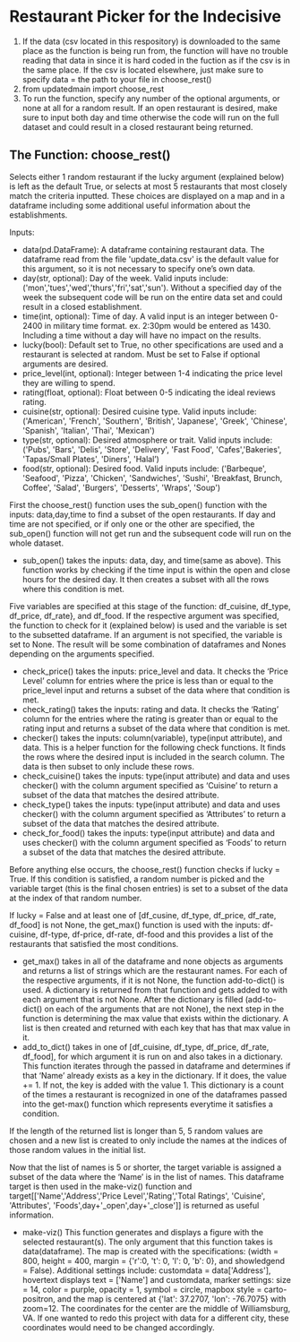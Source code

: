 # Restaurant Picker for the Indecisive

1. If the data (csv located in this respository) is downloaded to the same place as the function is being run from, the function will have no trouble reading that data in since it is hard coded in the fuction as if the csv is in the same place. If the csv is located elsewhere, just make sure to specify data = the path to your file in choose_rest()
2. from updatedmain import choose_rest
3. To run the function, specify any number of the optional arguments, or none at all for a random result. If an open restaurant is desired, make sure to input both day and time otherwise the code will run on the full dataset and could result in a closed restaurant being returned.

## The Function: choose_rest()
Selects either 1 random restaurant if the lucky argument (explained below) is left as the default True, or selects at most 5 restaurants that most closely match the criteria inputted. These choices are displayed on a map and in a dataframe including some additional useful information about the establishments.

Inputs:
- data(pd.DataFrame): A dataframe containing restaurant data. The dataframe read from the file 'update_data.csv' is the default value for this argument, so it is not necessary to specify one’s own data.
- day(str, optional): Day of the week. Valid inputs include: ('mon','tues','wed','thurs','fri','sat','sun'). Without a specified day of the week the subsequent code will be run on the entire data set and could result in a closed establishment.
- time(int, optional): Time of day. A valid input is an integer between 0-2400 in military time format. ex. 2:30pm would be entered as 1430. Including a time without a day will have no impact on the results.
- lucky(bool): Default set to True, no other specifications are used and a restaurant is selected at random. Must be set to False if optional arguments are desired.
- price_level(int, optional): Integer between 1-4 indicating the price level they are willing to spend.
- rating(float, optional): Float between 0-5 indicating the ideal reviews rating.
- cuisine(str, optional): Desired cuisine type. Valid inputs include: ('American', 'French', 'Southern', 'British', 'Japanese', 'Greek', 'Chinese', 'Spanish', 'Italian', 'Thai', 'Mexican')
- type(str, optional): Desired atmosphere or trait. Valid inputs include: ('Pubs', 'Bars', 'Delis', 'Store', 'Delivery', 'Fast Food', 'Cafes','Bakeries', 'Tapas/Small Plates', 'Diners', 'Halal’)
- food(str, optional): Desired food. Valid inputs include: ('Barbeque', 'Seafood', 'Pizza', 'Chicken', 'Sandwiches', 'Sushi', 'Breakfast, Brunch, Coffee', 'Salad', 'Burgers', 'Desserts', 'Wraps', 'Soup')

First the choose_rest() function uses the sub_open() function with the inputs: data,day,time to find a subset of the open restaurants. If day and time are not specified, or if only one or the other are specified, the sub_open() function will not get run and the subsequent code will run on the whole dataset.

- sub_open() takes the inputs: data, day, and time(same as above). This function works by checking if the time input is within the open and close hours for the desired day. It then creates a subset with all the rows where this condition is met.

Five variables are specified at this stage of the function: df_cuisine, df_type, df_price, df_rate}, and df_food. If the respective argument was specified, the function to check for it (explained below) is used and the variable is set to the subsetted dataframe. If an argument is not specified, the variable is set to None. The result will be some combination of dataframes and Nones depending on the arguments specified.

- check_price() takes the inputs: price_level and data. It checks the ‘Price Level’ column for entries where the price is less than or equal to the price_level input and returns a subset of the data where that condition is met.
- check_rating() takes the inputs: rating and data. It checks the ‘Rating’ column for the entries where the rating is greater than or equal to the rating input and returns a subset of the data where that condition is met.
- checker() takes the inputs: column(variable), type(input attribute), and data. This is a helper function for the following check functions. It finds the rows where the desired input is included in the search column. The data is then subset to only include these rows.
- check_cuisine() takes the inputs: type(input attribute) and data and uses checker() with the column argument specified as ‘Cuisine’ to return a subset of the data that matches the desired attribute.
- check_type() takes the inputs: type(input attribute) and data and uses checker() with the column argument specified as ‘Attributes’ to return a subset of the data that matches the desired attribute.
- check_for_food() takes the inputs: type(input attribute) and data and uses checker() with the column argument specified as ‘Foods’ to return a subset of the data that matches the desired attribute.

Before anything else occurs, the choose_rest() function checks if lucky = True. If this condition is satisfied, a random number is picked and the variable target (this is the final chosen entries) is set to a subset of the data at the index of that random number.

If lucky = False and at least one of [df_cusine, df_type, df_price, df_rate, df_food] is not None, the get_max() function is used with the inputs: df-cuisine, df-type, df-price, df-rate, df-food and this provides a list of the restaurants that satisfied the most conditions.

- get_max() takes in all of the dataframe and none objects as arguments and returns a list of strings which are the restaurant names. For each of the respective arguments, if it is not None, the function add-to-dict() is used. A dictionary is returned from that function and gets added to with each argument that is not None. After the dictionary is filled (add-to-dict() on each of the arguments that are not None), the next step in the function is determining the max value that exists within the dictionary. A list is then created and returned with each key that has that max value in it.
- add_to_dict() takes in one of [df_cuisine, df_type, df_price, df_rate, df_food], for which argument it is run on and also takes in a dictionary. This function iterates through the passed in dataframe and determines if that ‘Name’ already exists as a key in the dictionary. If it does, the value += 1. If not, the key is added with the value 1. This dictionary is a count of the times a restaurant is recognized in one of the dataframes passed into the get-max() function which represents everytime it satisfies a condition.

If the length of the returned list is longer than 5, 5 random values are chosen and a new list is created to only include the names at the indices of those random values in the initial list.

Now that the list of names is 5 or shorter, the target variable is assigned a subset of the data where the ‘Name’ is in the list of names. This dataframe target is then used in the make-viz() function and target[['Name','Address','Price Level','Rating','Total Ratings', 'Cuisine', 'Attributes', 'Foods',day+'_open',day+'_close']] is returned as useful information.

- make-viz() This function generates and displays a figure with the selected restaurant(s). The only argument that this function takes is data(dataframe). The map is created with the specifications: (width = 800, height = 400, margin = {'r':0, 't': 0, 'l': 0, 'b': 0}, and showledgend = False). Additional settings include: customdata = data['Address'], hovertext displays text = ['Name'] and customdata, marker settings: size = 14, color = purple, opacity = 1, symbol = circle, mapbox style = carto-positron, and the map is centered at {'lat': 37.2707, 'lon': -76.7075} with zoom=12. The coordinates for the center are the middle of Williamsburg, VA. If one wanted to redo this project with data for a different city, these coordinates would need to be changed accordingly.
